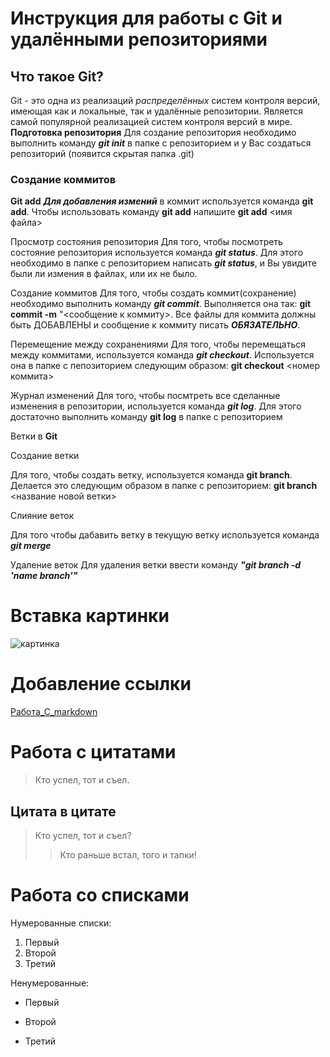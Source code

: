 # Инструкция для работы с Git и удалёнными репозиториями

## Что такое Git?
Git - это одна из реализаций *распределённых* систем контроля версий, имеющая как и локальные, так и удалённые репозитории. Является самой популярной реализацией систем контроля версий в мире.
**Подготовка репозитория**
Для создание репозитория необходимо выполнить команду ***git init***  в папке с репозиторием и у Вас создаться репозиторий (появится скрытая папка .git)

### Создание коммитов

**Git add**
***Для добавления измений*** в коммит используется команда **git add**. Чтобы использовать команду **git add** напишите **git add** <имя файла>

Просмотр состояния репозитория
Для того, чтобы посмотреть состояние репозитория используется команда ***git status***. Для этого необходимо в папке с репозиторием написать ***git status***, и Вы увидите были ли измения в файлах, или их не было.

Создание коммитов
Для того, чтобы создать коммит(сохранение) необходимо выполнить команду ***git commit***. Выполняется она так: **git commit -m** "<сообщение к коммиту>. Все файлы для коммита должны быть ДОБАВЛЕНЫ и сообщение к коммиту писать ***ОБЯЗАТЕЛЬНО***.

Перемещение между сохранениями
Для того, чтобы перемещаться между коммитами, используется команда ***git checkout***. Используется она в папке с пепозиторием следующим образом: **git checkout** <номер коммита>

Журнал изменений
Для того, чтобы посмтреть все сделанные изменения в репозитории, используется команда ***git log***. Для этого достаточно выполнить команду **git log** в папке с репозиторием

Ветки в **Git**

Создание ветки

Для того, чтобы создать ветку, используется команда **git branch**. Делается это следующим образом в папке с репозиторием: **git branch** <название новой ветки>

Слияние веток

Для того чтобы дабавить ветку в текущую ветку используется команда ***git merge <name branch>***

Удаление веток
Для удаления ветки ввести команду ***"git branch -d 'name branch'"***

# Вставка картинки

![картинка](https://img.freepik.com/free-photo/the-cat-on-white-background_155003-15381.jpg?size=626&ext=jpg)

# Добавление ссылки

[Работа_С_markdown](https://htmlacademy.ru/blog/articles/markdown)

# Работа с цитатами

>Кто успел, тот и съел.

## Цитата в цитате

>Кто успел, тот и съел?
>>Кто раньше встал, того и тапки!

# Работа со списками

Нумерованные списки:

1. Первый
2. Второй
3. Третий

Ненумерованные:

* Первый
+ Второй
- Третий